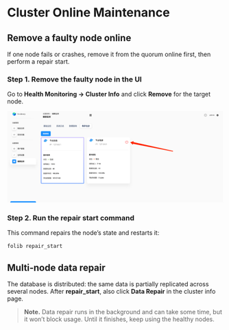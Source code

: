 # Cluster Online Maintenance

## Remove a faulty node online
If one node fails or crashes, remove it from the quorum online first, then perform a repair start.

### Step 1. Remove the faulty node in the UI
Go to **Health Monitoring → Cluster Info** and click **Remove** for the target node.

![repair_node.png](deploy-repair-node.2d0bdded.png)

### Step 2. Run the repair start command
This command repairs the node’s state and restarts it:
```bash
folib repair_start
```

## Multi‑node data repair
The database is distributed: the same data is partially replicated across several nodes. After **repair_start**, also click **Data Repair** in the cluster info page.

> **Note.** Data repair runs in the background and can take some time, but it won’t block usage. Until it finishes, keep using the healthy nodes.
